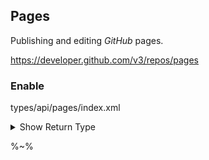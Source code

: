 ## **Pages**

Publishing and editing _GitHub_ pages.

https://developer.github.com/v3/repos/pages

### **Enable**

<typedef name="EnablePages">types/api/pages/index.xml</typedef>

<details>
<summary>Show Return Type</summary>

<typedef name="Page" narrow>types/api/pages/index.xml</typedef>
</details>

%~%